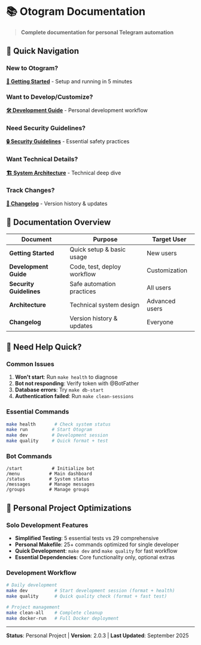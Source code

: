 # 📚 Otogram Documentation

> **Complete documentation for personal Telegram automation**

## 🎯 Quick Navigation

### New to Otogram?
**[🚀 Getting Started](GETTING_STARTED.md)** - Setup and running in 5 minutes

### Want to Develop/Customize?
**[🛠️ Development Guide](CONTRIBUTING.md)** - Personal development workflow

### Need Security Guidelines?
**[🔒 Security Guidelines](SECURITY.md)** - Essential safety practices

### Want Technical Details?
**[🏗️ System Architecture](ARCHITECTURE.md)** - Technical deep dive

### Track Changes?
**[📝 Changelog](CHANGELOG.md)** - Version history & updates

## 📖 Documentation Overview

| Document | Purpose | Target User |
|----------|---------|-------------|
| **Getting Started** | Quick setup & basic usage | New users |
| **Development Guide** | Code, test, deploy workflow | Customization |
| **Security Guidelines** | Safe automation practices | All users |
| **Architecture** | Technical system design | Advanced users |
| **Changelog** | Version history & updates | Everyone |

## 🚨 Need Help Quick?

### Common Issues
1. **Won't start**: Run `make health` to diagnose
2. **Bot not responding**: Verify token with @BotFather  
3. **Database errors**: Try `make db-start`
4. **Authentication failed**: Run `make clean-sessions`

### Essential Commands
```bash
make health       # Check system status
make run         # Start Otogram
make dev         # Development session
make quality     # Quick format + test
```

### Bot Commands
```
/start           # Initialize bot
/menu           # Main dashboard
/status         # System status
/messages       # Manage messages
/groups         # Manage groups
```

## 🔧 Personal Project Optimizations

### Solo Development Features
- **Simplified Testing**: 5 essential tests vs 29 comprehensive
- **Personal Makefile**: 25+ commands optimized for single developer
- **Quick Development**: `make dev` and `make quality` for fast workflow
- **Essential Dependencies**: Core functionality only, optional extras

### Development Workflow
```bash
# Daily development
make dev          # Start development session (format + health)
make quality      # Quick quality check (format + fast test)

# Project management  
make clean-all    # Complete cleanup
make docker-run   # Full Docker deployment
```

---

**Status**: Personal Project | **Version**: 2.0.3 | **Last Updated**: September 2025
